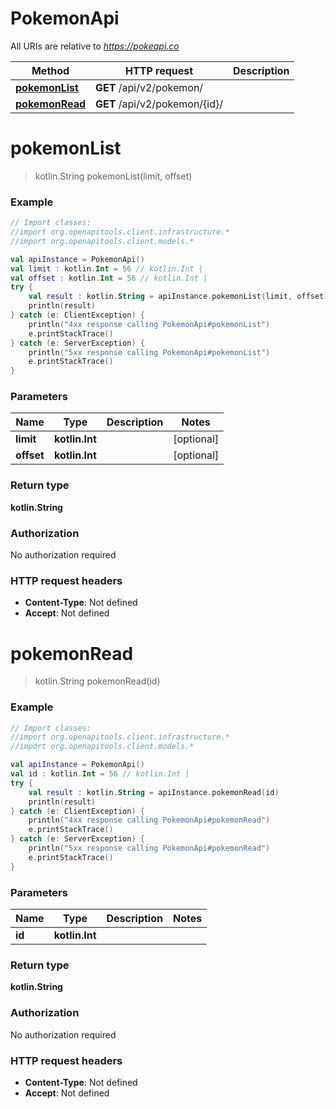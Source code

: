 # PokemonApi

All URIs are relative to *https://pokeapi.co*

Method | HTTP request | Description
------------- | ------------- | -------------
[**pokemonList**](PokemonApi.md#pokemonList) | **GET** /api/v2/pokemon/ | 
[**pokemonRead**](PokemonApi.md#pokemonRead) | **GET** /api/v2/pokemon/{id}/ | 


<a id="pokemonList"></a>
# **pokemonList**
> kotlin.String pokemonList(limit, offset)



### Example
```kotlin
// Import classes:
//import org.openapitools.client.infrastructure.*
//import org.openapitools.client.models.*

val apiInstance = PokemonApi()
val limit : kotlin.Int = 56 // kotlin.Int | 
val offset : kotlin.Int = 56 // kotlin.Int | 
try {
    val result : kotlin.String = apiInstance.pokemonList(limit, offset)
    println(result)
} catch (e: ClientException) {
    println("4xx response calling PokemonApi#pokemonList")
    e.printStackTrace()
} catch (e: ServerException) {
    println("5xx response calling PokemonApi#pokemonList")
    e.printStackTrace()
}
```

### Parameters

Name | Type | Description  | Notes
------------- | ------------- | ------------- | -------------
 **limit** | **kotlin.Int**|  | [optional]
 **offset** | **kotlin.Int**|  | [optional]

### Return type

**kotlin.String**

### Authorization

No authorization required

### HTTP request headers

 - **Content-Type**: Not defined
 - **Accept**: Not defined

<a id="pokemonRead"></a>
# **pokemonRead**
> kotlin.String pokemonRead(id)



### Example
```kotlin
// Import classes:
//import org.openapitools.client.infrastructure.*
//import org.openapitools.client.models.*

val apiInstance = PokemonApi()
val id : kotlin.Int = 56 // kotlin.Int | 
try {
    val result : kotlin.String = apiInstance.pokemonRead(id)
    println(result)
} catch (e: ClientException) {
    println("4xx response calling PokemonApi#pokemonRead")
    e.printStackTrace()
} catch (e: ServerException) {
    println("5xx response calling PokemonApi#pokemonRead")
    e.printStackTrace()
}
```

### Parameters

Name | Type | Description  | Notes
------------- | ------------- | ------------- | -------------
 **id** | **kotlin.Int**|  |

### Return type

**kotlin.String**

### Authorization

No authorization required

### HTTP request headers

 - **Content-Type**: Not defined
 - **Accept**: Not defined


